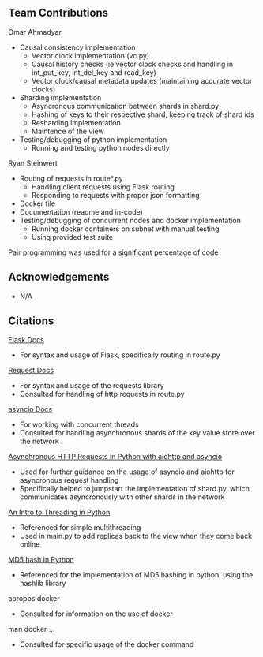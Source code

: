## Team Contributions
Omar Ahmadyar
- Causal consistency implementation
   - Vector clock implementation (vc.py)
   - Causal history checks (ie vector clock checks and handling in int_put_key, int_del_key and read_key)
   - Vector clock/causal metadata updates (maintaining accurate vector clocks)
- Sharding implementation
   - Asyncronous communication between shards in shard.py
   - Hashing of keys to their respective shard, keeping track of shard ids
   - Resharding implementation
   - Maintence of the view
- Testing/debugging of python implementation
   - Running and testing python nodes directly

Ryan Steinwert
- Routing of requests in route*.py
   - Handling client requests using Flask routing
   - Responding to requests with proper json formatting
- Docker file
- Documentation (readme and in-code)
- Testing/debugging of concurrent nodes and docker implementation
   - Running docker containers on subnet with manual testing
   - Using provided test suite

Pair programming was used for a significant percentage of code

## Acknowledgements
- N/A

## Citations
[Flask Docs](https://flask.palletsprojects.com/en/1.1.x/)
- For syntax and usage of Flask, specifically routing in route.py

[Request Docs](https://docs.python-requests.org/en/master/index.html)
- For syntax and usage of the requests library
- Consulted for handling of http requests in route.py

[asyncio Docs](https://docs.python.org/3/library/asyncio.html)
- For working with concurrent threads
- Consulted for handling asynchronous shards of the key value store over the network

[Asynchronous HTTP Requests in Python with aiohttp and asyncio](https://www.twilio.com/blog/asynchronous-http-requests-in-python-with-aiohttp)
- Used for further guidance on the usage of asyncio and aiohttp for asyncronous request handling
- Specifically helped to jumpstart the implementation of shard.py, which communicates asyncronously with other shards in the network

[An Intro to Threading in Python](https://realpython.com/intro-to-python-threading/)
- Referenced for simple multithreading
- Used in main.py to add replicas back to the view when they come back online 

[MD5 hash in Python](https://www.geeksforgeeks.org/md5-hash-python/)
- Referenced for the implementation of MD5 hashing in python, using the hashlib library

apropos docker
- Consulted for information on the use of docker

man docker ...
- Consulted for specific usage of the docker command
